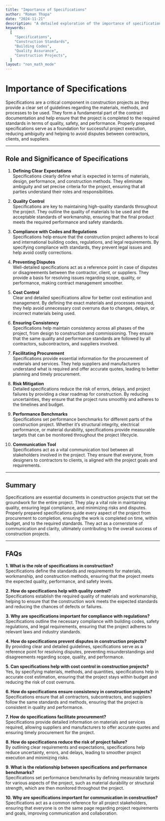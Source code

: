 ```yaml
---
title: "Importance of Specifications"
author: "Roman Thapa"
date: "2024-11-21"
description: "A detailed exploration of the importance of specifications in construction projects, focusing on their role in ensuring quality, consistency, and compliance."
keywords:
  [
    "Specifications",
    "Construction Standards",
    "Building Codes",
    "Quality Assurance",
    "Construction Projects",
  ]
layout: "non_math_mode"
---
```


# Importance of Specifications

Specifications are a critical component in construction projects as they provide a clear set of guidelines regarding the materials, methods, and processes to be used. They form a fundamental part of the contract documentation and help ensure that the project is completed to the required standards in terms of quality, safety, and performance. Properly prepared specifications serve as a foundation for successful project execution, reducing ambiguity and helping to avoid disputes between contractors, clients, and suppliers.

---

## Role and Significance of Specifications

1. **Defining Clear Expectations**  
   Specifications clearly define what is expected in terms of materials, design, performance, and construction methods. They eliminate ambiguity and set precise criteria for the project, ensuring that all parties understand their roles and responsibilities.

2. **Quality Control**  
   Specifications are key to maintaining high-quality standards throughout the project. They outline the quality of materials to be used and the acceptable standards of workmanship, ensuring that the final product meets the required performance and safety standards.

3. **Compliance with Codes and Regulations**  
   Specifications help ensure that the construction project adheres to local and international building codes, regulations, and legal requirements. By specifying compliance with standards, they prevent legal issues and help avoid costly corrections.

4. **Preventing Disputes**  
   Well-detailed specifications act as a reference point in case of disputes or disagreements between the contractor, client, or suppliers. They provide a basis for resolving issues regarding scope, quality, or performance, making contract management smoother.

5. **Cost Control**  
   Clear and detailed specifications allow for better cost estimation and management. By defining the exact materials and processes required, they help avoid unnecessary cost overruns due to changes, delays, or incorrect materials being used.

6. **Ensuring Consistency**  
   Specifications help maintain consistency across all phases of the project, from design to construction and commissioning. They ensure that the same quality and performance standards are followed by all contractors, subcontractors, and suppliers involved.

7. **Facilitating Procurement**  
   Specifications provide essential information for the procurement of materials and services. They help suppliers and manufacturers understand what is required and offer accurate quotes, leading to better planning and timely procurement.

8. **Risk Mitigation**  
   Detailed specifications reduce the risk of errors, delays, and project failures by providing a clear roadmap for construction. By reducing uncertainties, they ensure that the project runs smoothly and adheres to the timelines and budget.

9. **Performance Benchmarks**  
   Specifications set performance benchmarks for different parts of the construction project. Whether it’s structural integrity, electrical performance, or material durability, specifications provide measurable targets that can be monitored throughout the project lifecycle.

10. **Communication Tool**  
    Specifications act as a vital communication tool between all stakeholders involved in the project. They ensure that everyone, from designers to contractors to clients, is aligned with the project goals and requirements.

---

## Summary

Specifications are essential documents in construction projects that set the groundwork for the entire project. They play a vital role in maintaining quality, ensuring legal compliance, and minimizing risks and disputes. Properly prepared specifications guide every aspect of the project from procurement to completion, ensuring the work is completed on time, within budget, and to the required standards. They act as a cornerstone of communication and clarity, ultimately contributing to the overall success of construction projects.

---

## FAQs

**1. What is the role of specifications in construction?**  
 Specifications define the standards and requirements for materials, workmanship, and construction methods, ensuring that the project meets the expected quality, performance, and safety levels.

**2. How do specifications help with quality control?**  
 Specifications establish the required quality of materials and workmanship, helping to ensure that the construction work meets the expected standards and reducing the chances of defects or failures.

**3. Why are specifications important for compliance with regulations?**  
 Specifications outline the necessary compliance with building codes, safety regulations, and legal requirements, ensuring that the project adheres to relevant laws and industry standards.

**4. How do specifications prevent disputes in construction projects?**  
 By providing clear and detailed guidelines, specifications serve as a reference point for resolving disputes, preventing misunderstandings and disagreements regarding scope, quality, and performance.

**5. Can specifications help with cost control in construction projects?**  
 Yes, by specifying materials, methods, and quantities, specifications help in accurate cost estimation, ensuring that the project stays within budget and reducing the risk of cost overruns.

**6. How do specifications ensure consistency in construction projects?**  
 Specifications ensure that all contractors, subcontractors, and suppliers follow the same standards and methods, ensuring that the project is consistent in quality and performance.

**7. How do specifications facilitate procurement?**  
 Specifications provide detailed information on materials and services required, allowing suppliers and manufacturers to offer accurate quotes and ensuring timely procurement for the project.

**8. How do specifications reduce the risk of project failure?**  
 By outlining clear requirements and expectations, specifications help reduce uncertainty, errors, and delays, leading to smoother project execution and minimizing risks.

**9. What is the relationship between specifications and performance benchmarks?**  
 Specifications set performance benchmarks by defining measurable targets for various aspects of the project, such as material durability or structural strength, which are then monitored throughout the project.

**10. Why are specifications important for communication in construction?**  
 Specifications act as a common reference for all project stakeholders, ensuring that everyone is on the same page regarding project requirements and goals, improving communication and collaboration.
